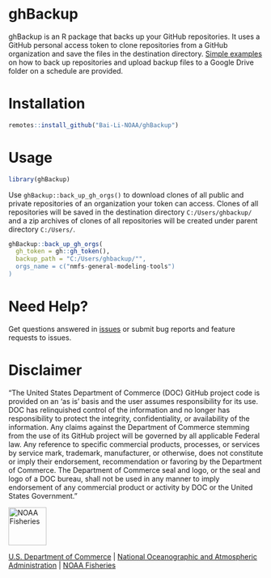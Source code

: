 ghBackup
=========

ghBackup is an R package that backs up your GitHub repositories. It uses 
a GitHub personal access token to clone repositories from a GitHub 
organization and save the files in the destination directory.
[Simple examples](https://bai-li-noaa.github.io/ghBackup/articles/) on how to back up repositories and upload backup files 
to a Google Drive folder on a schedule are provided. 

# Installation

```r
remotes::install_github("Bai-Li-NOAA/ghBackup")
```
# Usage
 
```r
library(ghBackup)
```

Use `ghBackup::back_up_gh_orgs()` to download clones of all public and 
private repositories of an organization your token can access. Clones of
all repositories will be saved in the destination directory
`C:/Users/ghbackup/` and a zip archives of clones of all repositories 
will be created under parent directory `C:/Users/`.

```r
ghBackup::back_up_gh_orgs(
  gh_token = gh::gh_token(),
  backup_path = "C:/Users/ghbackup/"",
  orgs_name = c("nmfs-general-modeling-tools")
)
```
# Need Help?

Get questions answered in 
[issues](https://github.com/Bai-Li-NOAA/ghBackup/issues) or submit bug 
reports and feature requests to issues. 

# Disclaimer

“The United States Department of Commerce (DOC) GitHub project code is provided on an ‘as is’ basis and the user assumes responsibility for its use. DOC has relinquished control of the information and no longer has responsibility to protect the integrity, confidentiality, or availability of the information. Any claims against the Department of Commerce stemming from the use of its GitHub project will be governed by all applicable Federal law. Any reference to specific commercial products, processes, or services by service mark, trademark, manufacturer, or otherwise, does not constitute or imply their endorsement, recommendation or favoring by the Department of Commerce. The Department of Commerce seal and logo, or the seal and logo of a DOC bureau, shall not be used in any manner to imply endorsement of any commercial product or activity by DOC or the United States Government.”

<img src="https://raw.githubusercontent.com/nmfs-general-modeling-tools/nmfspalette/main/man/figures/noaa-fisheries-rgb-2line-horizontal-small.png" height="75" alt="NOAA Fisheries">

[U.S. Department of Commerce](https://www.commerce.gov/) | [National Oceanographic and Atmospheric Administration](https://www.noaa.gov) | [NOAA Fisheries](https://www.fisheries.noaa.gov/)

